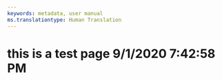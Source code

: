 ```yaml
---
keywords: metadata, user manual
ms.translationtype: Human Translation
---
```

# this is a test page 9/1/2020 7:42:58 PM